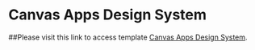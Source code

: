 # Canvas Apps Design System

##Please visit this link to access template [Canvas Apps Design System](https://imit-solutions-esdc.github.io/Canvas-Apps-Design-System/).

